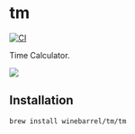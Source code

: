 # tm

[![CI](https://github.com/winebarrel/tm/actions/workflows/ci.yml/badge.svg)](https://github.com/winebarrel/tm/actions/workflows/ci.yml)

Time Calculator.

![](https://github.com/winebarrel/tm/assets/117768/1901cb6b-1943-4589-937e-2982abb631c5)

## Installation

```sh
brew install winebarrel/tm/tm
```
